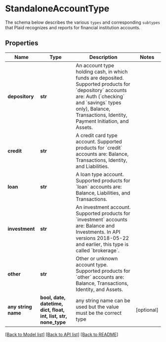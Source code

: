 # StandaloneAccountType

The schema below describes the various `types` and corresponding `subtypes` that Plaid recognizes and reports for financial institution accounts.

## Properties
Name | Type | Description | Notes
------------ | ------------- | ------------- | -------------
**depository** | **str** | An account type holding cash, in which funds are deposited. Supported products for &#x60;depository&#x60; accounts are: Auth (&#x60;checking&#x60; and &#x60;savings&#x60; types only), Balance, Transactions, Identity, Payment Initiation, and Assets. | 
**credit** | **str** | A credit card type account. Supported products for &#x60;credit&#x60; accounts are: Balance, Transactions, Identity, and Liabilities. | 
**loan** | **str** | A loan type account. Supported products for &#x60;loan&#x60; accounts are: Balance, Liabilities, and Transactions. | 
**investment** | **str** | An investment account. Supported products for &#x60;investment&#x60; accounts are: Balance and Investments. In API versions 2018-05-22 and earlier, this type is called &#x60;brokerage&#x60;. | 
**other** | **str** | Other or unknown account type. Supported products for &#x60;other&#x60; accounts are: Balance, Transactions, Identity, and Assets. | 
**any string name** | **bool, date, datetime, dict, float, int, list, str, none_type** | any string name can be used but the value must be the correct type | [optional]

[[Back to Model list]](../README.md#documentation-for-models) [[Back to API list]](../README.md#documentation-for-api-endpoints) [[Back to README]](../README.md)


